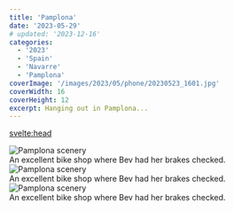 ```yaml
---
title: 'Pamplona'
date: '2023-05-29'
# updated: '2023-12-16'
categories:
  - '2023'
  - 'Spain'
  - 'Navarre'
  - 'Pamplona'
coverImage: '/images/2023/05/phone/20230523_1601.jpg'
coverWidth: 16
coverHeight: 12
excerpt: Hanging out in Pamplona...
---
```


<svelte:head>

<title>
Pamplona
</title>
</svelte:head>

<section class="card">   
    <img alt="Pamplona scenery" src="/images/2023/05/1600/2023-05-25-172747.jpg" />  
    <div class="caption">An excellent bike shop where Bev had her brakes checked.</div>
</section>
<section class="card">   
    <img alt="Pamplona scenery" src="/images/2023/05/1600/2023-05-25-163326.jpg" />  
    <div class="caption">An excellent bike shop where Bev had her brakes checked.</div>
</section>
<section class="card">   
    <img alt="Pamplona scenery" src="/images/2023/05/1600/2023-05-28-171303.jpg" />  
    <div class="caption">An excellent bike shop where Bev had her brakes checked.</div>
</section>
